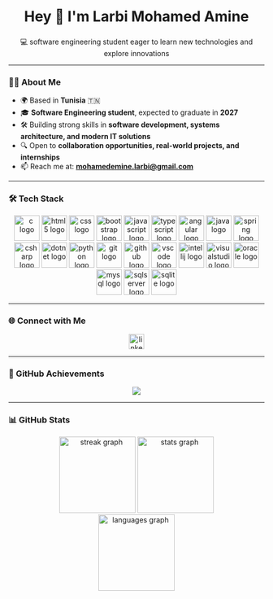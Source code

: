 <h1 align="center">Hey 👋 I'm Larbi Mohamed Amine</h1>

###

<p align="center">💻 software engineering student eager to learn new technologies and explore innovations</p>

---

### 👨‍💻 About Me  

- 🌍 Based in **Tunisia** 🇹🇳  
- 🎓 **Software Engineering student**, expected to graduate in **2027**  
- 🛠 Building strong skills in **software development, systems architecture, and modern IT solutions**  
- 🔍 Open to **collaboration opportunities, real-world projects, and internships**  
- 📫 Reach me at: **mohamedemine.larbi@gmail.com**  

---

### 🛠 Tech Stack  

<div align="center">
  <img src="https://cdn.jsdelivr.net/gh/devicons/devicon/icons/c/c-original.svg" height="50" alt="c logo" />
  <img src="https://cdn.jsdelivr.net/gh/devicons/devicon/icons/html5/html5-original.svg" height="50" alt="html5 logo" />
  <img src="https://cdn.jsdelivr.net/gh/devicons/devicon/icons/css3/css3-original.svg" height="50" alt="css logo" />
  <img src="https://cdn.jsdelivr.net/gh/devicons/devicon/icons/bootstrap/bootstrap-original.svg" height="50" alt="bootstrap logo" />
  <img src="https://cdn.jsdelivr.net/gh/devicons/devicon/icons/javascript/javascript-original.svg" height="50" alt="javascript logo" />
  <img src="https://cdn.jsdelivr.net/gh/devicons/devicon/icons/typescript/typescript-original.svg" height="50" alt="typescript logo" />
  <img src="https://cdn.jsdelivr.net/gh/devicons/devicon/icons/angularjs/angularjs-original.svg" height="50" alt="angular logo" />
  <img src="https://cdn.jsdelivr.net/gh/devicons/devicon/icons/java/java-original.svg" height="50" alt="java logo" />
  <img src="https://cdn.jsdelivr.net/gh/devicons/devicon/icons/spring/spring-original.svg" height="50" alt="spring logo" />
  <img src="https://cdn.jsdelivr.net/gh/devicons/devicon/icons/csharp/csharp-original.svg" height="50" alt="csharp logo" />
  <img src="https://cdn.jsdelivr.net/gh/devicons/devicon/icons/dot-net/dot-net-original.svg" height="50" alt="dotnet logo" />
  <img src="https://cdn.jsdelivr.net/gh/devicons/devicon/icons/python/python-original.svg" height="50" alt="python logo" />
  <img src="https://cdn.jsdelivr.net/gh/devicons/devicon/icons/git/git-original.svg" height="50" alt="git logo" />
  <img src="https://cdn.jsdelivr.net/gh/devicons/devicon/icons/github/github-original.svg" height="50" alt="github logo" />
  <img src="https://cdn.jsdelivr.net/gh/devicons/devicon/icons/vscode/vscode-original.svg" height="50" alt="vscode logo" />
  <img src="https://cdn.jsdelivr.net/gh/devicons/devicon/icons/intellij/intellij-original.svg" height="50" alt="intellij logo" />
  <img src="https://cdn.jsdelivr.net/gh/devicons/devicon/icons/visualstudio/visualstudio-plain.svg" height="50" alt="visualstudio logo" />
  <img src="https://cdn.jsdelivr.net/gh/devicons/devicon/icons/oracle/oracle-original.svg" height="50" alt="oracle logo" />
  <img src="https://cdn.jsdelivr.net/gh/devicons/devicon/icons/mysql/mysql-original.svg" height="50" alt="mysql logo" />
  <img src="https://cdn.jsdelivr.net/gh/devicons/devicon/icons/microsoftsqlserver/microsoftsqlserver-plain.svg" height="50" alt="sqlserver logo" />
  <img src="https://cdn.jsdelivr.net/gh/devicons/devicon/icons/sqlite/sqlite-original.svg" height="50" alt="sqlite logo" />
</div>

---

### 🌐 Connect with Me  

<div align="center">
  <a href="https://www.linkedin.com/in/larbimohamedamine/" target="_blank">
    <img src="https://img.shields.io/static/v1?message=LinkedIn&logo=linkedin&label=&color=0077B5&logoColor=white&labelColor=&style=for-the-badge" height="30" alt="linkedin logo" />
  </a>
</div>

---

### 🚀 GitHub Achievements  

<p align="center">
  <img src="https://github-profile-trophy.vercel.app?username=Amine0019&theme=algolia&no-frame=true&margin-w=8&margin-h=8" />
</p>

---

### 📊 GitHub Stats  

<div align="center">
  <img src="https://streak-stats.demolab.com?user=Amine0019&theme=dracula&hide_border=false&border_radius=5" height="150" alt="streak graph" />
  <img src="https://github-readme-stats.vercel.app/api?username=Amine0019&show_icons=true&theme=dracula&hide_border=false" height="150" alt="stats graph" />
</div>

<div align="center">
  <img src="https://github-readme-stats.vercel.app/api/top-langs?username=Amine0019&layout=compact&langs_count=6&theme=dracula&hide_border=false" height="150" alt="languages graph" />
</div>
